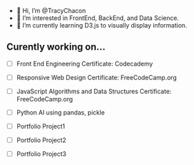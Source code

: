 - 👋 Hi, I’m @TracyChacon
- 👀 I’m interested in FrontEnd, BackEnd, and Data Science.
- 🌱 I’m currently learning D3.js to visually display information.
## Curently working on...
- [ ] Front End Engineering Certificate: Codecademy
- [ ] Responsive Web Design Certificate: FreeCodeCamp.org
- [ ] JavaScript Algorithms and Data Structures Certificate: FreeCodeCamp.org
- [ ] Python AI using pandas, pickle
- [ ] Portfolio Project1
- [ ] Portfolio Project2
- [ ] Portfolio Project3

